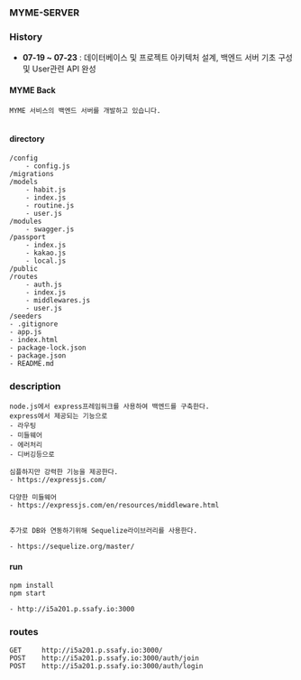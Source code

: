 ### MYME-SERVER

### History
- __07-19 ~ 07-23__ : 데이터베이스 및 프로젝트 아키텍처 설계, 백엔드 서버 기초 구성 및 User관련 API 완성

#### MYME Back

```
MYME 서비스의 백엔드 서버를 개발하고 있습니다.


```

#### directory

```
/config
    - config.js
/migrations
/models
    - habit.js
    - index.js
    - routine.js
    - user.js
/modules
    - swagger.js
/passport
    - index.js
    - kakao.js
    - local.js
/public
/routes
    - auth.js
    - index.js
    - middlewares.js
    - user.js
/seeders
- .gitignore
- app.js
- index.html
- package-lock.json
- package.json
- README.md
```

### description

```
node.js에서 express프레임워크를 사용하여 백엔드를 구축한다.
express에서 제공되는 기능으로
- 라우팅
- 미들웨어
- 에러처리
- 디버깅등으로

심플하지만 강력한 기능을 제공한다.
- https://expressjs.com/

다양한 미들웨어
- https://expressjs.com/en/resources/middleware.html


추가로 DB와 연동하기위해 Sequelize라이브러리를 사용한다.

- https://sequelize.org/master/

```

#### run

```
npm install
npm start

- http://i5a201.p.ssafy.io:3000

```

### routes

```
GET     http://i5a201.p.ssafy.io:3000/
POST    http://i5a201.p.ssafy.io:3000/auth/join
POST    http://i5a201.p.ssafy.io:3000/auth/login

```
